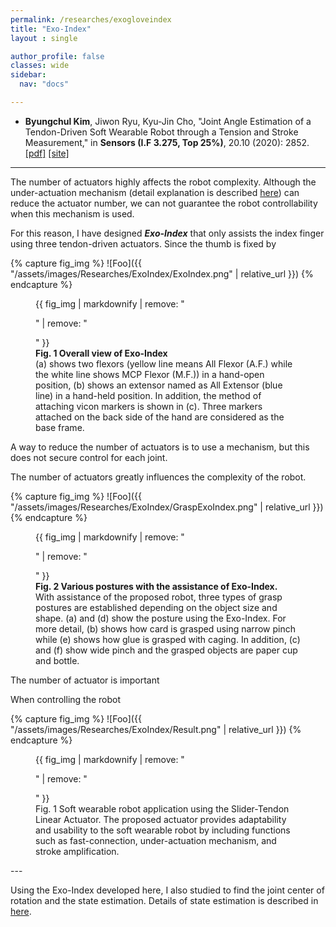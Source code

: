 ```yaml
---
permalink: /researches/exogloveindex
title: "Exo-Index"
layout : single

author_profile: false
classes: wide
sidebar:
  nav: "docs"

---
```

- **Byungchul Kim**, Jiwon Ryu, Kyu-Jin Cho, "Joint Angle Estimation of a Tendon-Driven Soft Wearable Robot through a Tension and Stroke Measurement," in **Sensors (I.F 3.275, Top 25%)**, 20.10 (2020): 2852. [[pdf]][Sensors_pdf] [[site]][Sensors_link]


---

The number of actuators highly affects the robot complexity. Although the under-actuation mechanism (detail explanation is described [here][uatd_page_link]) can reduce the actuator number, we can not guarantee the robot controllability when this mechanism is used.

For this reason, I have designed <i><b>Exo-Index</b></i> that only assists the index finger using three tendon-driven actuators. Since the thumb is fixed by 

{% capture fig_img %}
![Foo]({{ "/assets/images/Researches/ExoIndex/ExoIndex.png" | relative_url }})
{% endcapture %}

<figure>
  {{ fig_img | markdownify | remove: "<p>" | remove: "</p>" }}
  <figcaption> <b> Fig. 1  Overall view of Exo-Index </b> <br> (a) shows two flexors (yellow line means All Flexor (A.F.) while the white line shows MCP Flexor (M.F.)) in a hand-open position, (b) shows an extensor named as All Extensor (blue line) in a hand-held position. In addition, the method of attaching vicon markers is shown in (c). Three markers attached on the back side of the hand are considered as the base frame.</figcaption>
</figure>


A way to reduce the number of actuators is to use a mechanism, but this does not secure control for each joint.


The number of actuators greatly influences the complexity of the robot.



{% capture fig_img %}
![Foo]({{ "/assets/images/Researches/ExoIndex/GraspExoIndex.png" | relative_url }})
{% endcapture %}

<figure>
  {{ fig_img | markdownify | remove: "<p>" | remove: "</p>" }}
  <figcaption> <b> Fig. 2  Various postures with the assistance of Exo-Index.  </b> <br> With assistance of the proposed robot, three types of grasp postures are established depending on the object size and shape. (a) and (d) show the posture using the Exo-Index. For more detail, (b) shows how card is grasped using narrow pinch while (e) shows how glue is grasped with caging. In addition, (c) and (f) show wide pinch and the grasped objects are paper cup and bottle.
</figcaption>
</figure>

The number of actuator is important 

When controlling the robot

{% capture fig_img %}
![Foo]({{ "/assets/images/Researches/ExoIndex/Result.png" | relative_url }})
{% endcapture %}

<figure>
  {{ fig_img | markdownify | remove: "<p>" | remove: "</p>" }}
  <figcaption>Fig. 1 Soft wearable robot application using the Slider-Tendon Linear Actuator. The proposed actuator provides adaptability and usability to the soft wearable robot by including functions such as fast-connection, under-actuation mechanism, and stroke amplification.</figcaption>
</figure>
---

Using the Exo-Index developed here, I also studied to find the joint center of rotation and the state estimation.
Details of state estimation is described in [here][state_page_link].


[Sensors_pdf]:https://github.com/bc-kim/bc-kim.github.io/blob/master/assets/Publications/Kim%2C%20Ryu%2C%20Cho%20-%202020%20-%20Joint%20Angle%20Estimation%20of%20a%20Tendon-driven%20Soft%20Wearable%20Robot%20through%20a%20Tension%20and%20Stroke%20Measurement.pdf
[Sensors_link]: https://www.mdpi.com/718524 

[uatd_page_link]: /researches/tdm
[state_page_link]: /reseraches/stateestimation